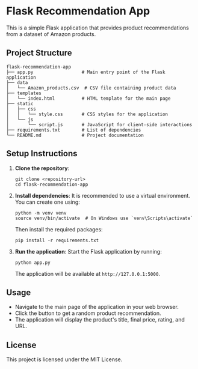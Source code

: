 # Flask Recommendation App

This is a simple Flask application that provides product recommendations from a dataset of Amazon products.

## Project Structure

```
flask-recommendation-app
├── app.py                  # Main entry point of the Flask application
├── data
│   └── Amazon_products.csv  # CSV file containing product data
├── templates
│   └── index.html          # HTML template for the main page
├── static
│   ├── css
│   │   └── style.css       # CSS styles for the application
│   └── js
│       └── script.js       # JavaScript for client-side interactions
├── requirements.txt        # List of dependencies
└── README.md               # Project documentation
```

## Setup Instructions

1. **Clone the repository**:
   ```
   git clone <repository-url>
   cd flask-recommendation-app
   ```

2. **Install dependencies**:
   It is recommended to use a virtual environment. You can create one using:
   ```
   python -m venv venv
   source venv/bin/activate  # On Windows use `venv\Scripts\activate`
   ```
   Then install the required packages:
   ```
   pip install -r requirements.txt
   ```

3. **Run the application**:
   Start the Flask application by running:
   ```
   python app.py
   ```
   The application will be available at `http://127.0.0.1:5000`.

## Usage

- Navigate to the main page of the application in your web browser.
- Click the button to get a random product recommendation.
- The application will display the product's title, final price, rating, and URL.

## License

This project is licensed under the MIT License.